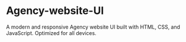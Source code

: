 # Agency-website-UI
A modern and responsive Agency website UI built with HTML, CSS, and JavaScript. Optimized for all devices.
